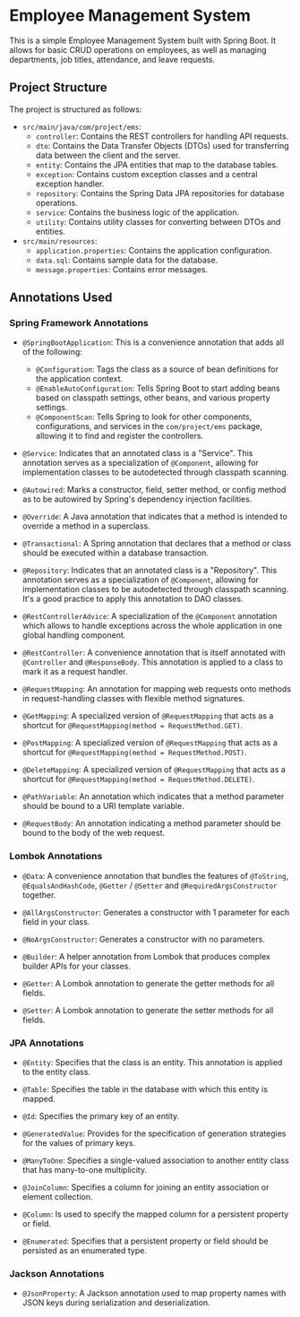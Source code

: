# Employee Management System

This is a simple Employee Management System built with Spring Boot. It allows for basic CRUD operations on employees, as well as managing departments, job titles, attendance, and leave requests.

## Project Structure

The project is structured as follows:

- `src/main/java/com/project/ems`:
    - `controller`: Contains the REST controllers for handling API requests.
    - `dto`: Contains the Data Transfer Objects (DTOs) used for transferring data between the client and the server.
    - `entity`: Contains the JPA entities that map to the database tables.
    - `exception`: Contains custom exception classes and a central exception handler.
    - `repository`: Contains the Spring Data JPA repositories for database operations.
    - `service`: Contains the business logic of the application.
    - `utility`: Contains utility classes for converting between DTOs and entities.
- `src/main/resources`:
    - `application.properties`: Contains the application configuration.
    - `data.sql`: Contains sample data for the database.
    - `message.properties`: Contains error messages.

## Annotations Used

### Spring Framework Annotations

- `@SpringBootApplication`: This is a convenience annotation that adds all of the following:
    - `@Configuration`: Tags the class as a source of bean definitions for the application context.
    - `@EnableAutoConfiguration`: Tells Spring Boot to start adding beans based on classpath settings, other beans, and various property settings.
    - `@ComponentScan`: Tells Spring to look for other components, configurations, and services in the `com/project/ems` package, allowing it to find and register the controllers.

- `@Service`: Indicates that an annotated class is a "Service". This annotation serves as a specialization of `@Component`, allowing for implementation classes to be autodetected through classpath scanning.

- `@Autowired`: Marks a constructor, field, setter method, or config method as to be autowired by Spring's dependency injection facilities.

- `@Override`: A Java annotation that indicates that a method is intended to override a method in a superclass.

- `@Transactional`: A Spring annotation that declares that a method or class should be executed within a database transaction.

- `@Repository`: Indicates that an annotated class is a "Repository". This annotation serves as a specialization of `@Component`, allowing for implementation classes to be autodetected through classpath scanning. It's a good practice to apply this annotation to DAO classes.

- `@RestControllerAdvice`: A specialization of the `@Component` annotation which allows to handle exceptions across the whole application in one global handling component.

- `@RestController`: A convenience annotation that is itself annotated with `@Controller` and `@ResponseBody`. This annotation is applied to a class to mark it as a request handler.

- `@RequestMapping`: An annotation for mapping web requests onto methods in request-handling classes with flexible method signatures.

- `@GetMapping`: A specialized version of `@RequestMapping` that acts as a shortcut for `@RequestMapping(method = RequestMethod.GET)`.

- `@PostMapping`: A specialized version of `@RequestMapping` that acts as a shortcut for `@RequestMapping(method = RequestMethod.POST)`.

- `@DeleteMapping`: A specialized version of `@RequestMapping` that acts as a shortcut for `@RequestMapping(method = RequestMethod.DELETE)`.

- `@PathVariable`: An annotation which indicates that a method parameter should be bound to a URI template variable.

- `@RequestBody`: An annotation indicating a method parameter should be bound to the body of the web request.

### Lombok Annotations

- `@Data`: A convenience annotation that bundles the features of `@ToString`, `@EqualsAndHashCode`, `@Getter` / `@Setter` and `@RequiredArgsConstructor` together.

- `@AllArgsConstructor`: Generates a constructor with 1 parameter for each field in your class.

- `@NoArgsConstructor`: Generates a constructor with no parameters.

- `@Builder`: A helper annotation from Lombok that produces complex builder APIs for your classes.

- `@Getter`: A Lombok annotation to generate the getter methods for all fields.

- `@Setter`: A Lombok annotation to generate the setter methods for all fields.

### JPA Annotations

- `@Entity`: Specifies that the class is an entity. This annotation is applied to the entity class.

- `@Table`: Specifies the table in the database with which this entity is mapped.

- `@Id`: Specifies the primary key of an entity.

- `@GeneratedValue`: Provides for the specification of generation strategies for the values of primary keys.

- `@ManyToOne`: Specifies a single-valued association to another entity class that has many-to-one multiplicity.

- `@JoinColumn`: Specifies a column for joining an entity association or element collection.

- `@Column`: Is used to specify the mapped column for a persistent property or field.

- `@Enumerated`: Specifies that a persistent property or field should be persisted as an enumerated type.

### Jackson Annotations

- `@JsonProperty`: A Jackson annotation used to map property names with JSON keys during serialization and deserialization.